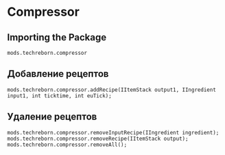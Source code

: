 # Compressor

## Importing the Package
`mods.techreborn.compressor`

## Добавление рецептов
```zenscript
mods.techreborn.compressor.addRecipe(IItemStack output1, IIngredient input1, int ticktime, int euTick);
```

## Удаление рецептов
```zenscript
mods.techreborn.compressor.removeInputRecipe(IIngredient ingredient);
mods.techreborn.compressor.removeRecipe(IItemStack output);
mods.techreborn.compressor.removeAll();
```